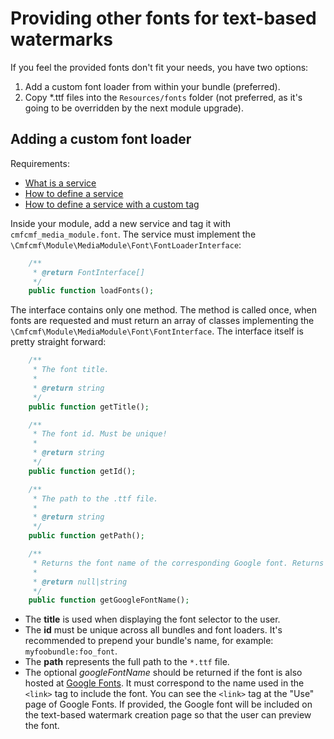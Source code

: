 # Providing other fonts for text-based watermarks

If you feel the provided fonts don't fit your needs, you have two options:

1. Add a custom font loader from within your bundle (preferred).
2. Copy *.ttf files into the `Resources/fonts` folder (not preferred, as it's going to be overridden by the next 
module upgrade). 

## Adding a custom font loader

Requirements:
- [What is a service](http://symfony.com/doc/current/book/service_container.html#what-is-a-service)
- [How to define a service](http://symfony.com/doc/current/book/service_container.html#creating-configuring-services-in-the-container)
- [How to define a service with a custom tag](http://symfony.com/doc/current/components/dependency_injection/tags.html#define-services-with-a-custom-tag)

Inside your module, add a new service and tag it with `cmfcmf_media_module.font`. The service must implement the
`\Cmfcmf\Module\MediaModule\Font\FontLoaderInterface`:
```php
    /**
     * @return FontInterface[]
     */
    public function loadFonts();
```

The interface contains only one method. The method is called once, when fonts are requested and must return
an array of classes implementing the `\Cmfcmf\Module\MediaModule\Font\FontInterface`. The interface itself
is pretty straight forward:
```php
    /**
     * The font title.
     *
     * @return string
     */
    public function getTitle();

    /**
     * The font id. Must be unique!
     *
     * @return string
     */
    public function getId();

    /**
     * The path to the .ttf file.
     *
     * @return string
     */
    public function getPath();

    /**
     * Returns the font name of the corresponding Google font. Returns null if it doesn't exist.
     *
     * @return null|string
     */
    public function getGoogleFontName();
```
- The **title** is used when displaying the font selector to the user.
- The **id** must be unique across all bundles and font loaders. It's recommended to prepend your bundle's name,
  for example: `myfoobundle:foo_font`. 
- The **path** represents the full path to the `*.ttf` file.
- The optional *googleFontName* should be returned if the font is also hosted at 
  [Google Fonts](https://google.com/fonts). It must correspond to the name used in the `<link>` tag to include 
  the font. You can see the `<link>` tag at the "Use" page of Google Fonts.
  If provided, the Google font will be included on the text-based watermark creation page so that the user can
  preview the font.
